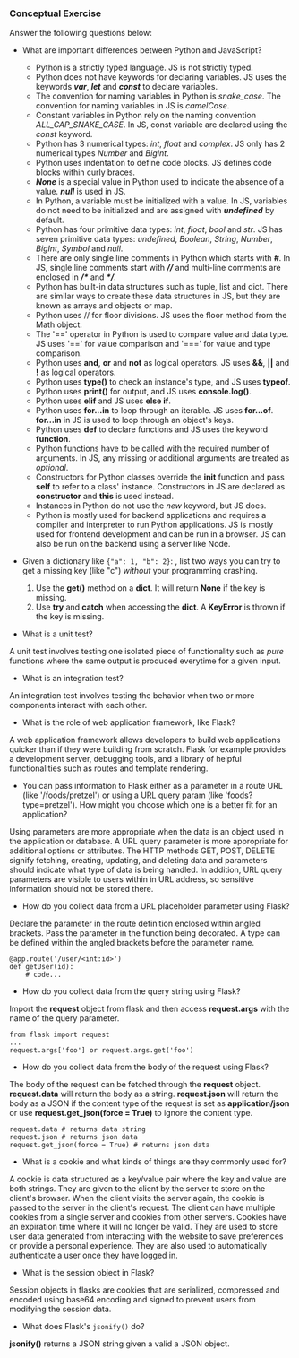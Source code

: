 ### Conceptual Exercise

Answer the following questions below:

- What are important differences between Python and JavaScript?
  - Python is a strictly typed language. JS is not strictly typed.
  - Python does not have keywords for declaring variables. JS uses the keywords ***var***, ***let*** and ***const*** to declare variables.
  - The convention for naming variables in Python is *snake_case*. The convention for naming variables in JS is *camelCase*.
  - Constant variables in Python rely on the naming convention *ALL_CAP_SNAKE_CASE*. In JS, const variable are declared using the *const* keyword.
  - Python has 3 numerical types: *int*, *float* and *complex*. JS only has 2 numerical types *Number* and *BigInt*. 
  - Python uses indentation to define code blocks. JS defines code blocks within curly braces.
  - ***None*** is a special value in Python used to indicate the absence of a value. ***null*** is used in JS.
  - In Python, a variable must be initialized with a value. In JS, variables do not need to be initialized and are assigned with ***undefined*** by default.
  - Python has four primitive data types: *int*, *float*, *bool* and *str*. JS has seven primitive data types: *undefined*, *Boolean*, *String*, *Number*, *BigInt*, *Symbol* and *null*.
  - There are only single line comments in Python which starts with ***#***. In JS, single line comments start with ***//*** and multi-line comments are enclosed in ***/\**** and ***\*/***.
  - Python has built-in data structures such as tuple, list and dict. There are similar ways to create these data structures in JS, but they are known as arrays and objects or map.
  - Python uses // for floor divisions. JS uses the floor method from the Math object.
  - The '==' operator in Python is used to compare value and data type. JS uses '==' for value comparison and '===' for value and type comparison.
  - Python uses **and**, **or** and **not** as logical operators. JS uses **&&**, **||** and **!** as logical operators.
  - Python uses **type()** to check an instance's type, and JS uses **typeof**.
  - Python uses **print()** for output, and JS uses **console.log()**.
  - Python uses **elif** and JS uses **else if**.
  - Python uses **for...in** to loop through an iterable. JS uses **for...of**. **for...in** in JS is used to loop through an object's keys.
  - Python uses **def** to declare functions and JS uses the keyword **function**.
  - Python functions have to be called with the required number of arguments. In JS, any missing or additional arguments are treated as *optional*.
  - Constructors for Python classes override the **__init__** function and pass **self** to refer to a class' instance. Constructors in JS are declared as **constructor** and **this** is used instead.
  - Instances in Python do not use the *new* keyword, but JS does.
  - Python is mostly used for backend applications and requires a compiler and interpreter to run Python applications. JS is mostly used for frontend development and can be run in a browser. JS can also be run on the backend using a server like Node.

- Given a dictionary like ``{"a": 1, "b": 2}``: , list two ways you
  can try to get a missing key (like "c") *without* your programming
  crashing.
  1. Use the **get()** method on a **dict**. It will return **None** if the key is missing.
  2. Use **try** and **catch** when accessing the **dict**. A **KeyError** is thrown if the key is missing.

- What is a unit test?

A unit test involves testing one isolated piece of functionality such as *pure* functions where the same output is produced everytime for a given input.

- What is an integration test?

An integration test involves testing the behavior when two or more components interact with each other.

- What is the role of web application framework, like Flask?

A web application framework allows developers to build web applications quicker than if they were building from scratch. Flask for example provides a development server, debugging tools, and a library of helpful functionalities such as routes and template rendering.

- You can pass information to Flask either as a parameter in a route URL
  (like '/foods/pretzel') or using a URL query param (like
  'foods?type=pretzel'). How might you choose which one is a better fit
  for an application?

Using parameters are more appropriate when the data is an object used in the application or database. A URL query parameter is more appropriate for additional options or attributes. The HTTP methods GET, POST, DELETE signify fetching, creating, updating, and deleting data and parameters should indicate what type of data is being handled. In addition, URL query parameters are visible to users within in URL address, so sensitive information should not be stored there.

- How do you collect data from a URL placeholder parameter using Flask?

Declare the parameter in the route definition enclosed within angled brackets. Pass the parameter in the function being decorated. A type can be defined within the angled brackets before the parameter name.

    @app.route('/user/<int:id>')
    def getUser(id):
        # code...

- How do you collect data from the query string using Flask?

Import the **request** object from flask and then access **request.args** with the name of the query parameter.

    from flask import request
    ...
    request.args['foo'] or request.args.get('foo')

- How do you collect data from the body of the request using Flask?

The body of the request can be fetched through the **request** object. **request.data** will return the body as a string. **request.json** will return the body as a JSON if the content type of the request is set as **application/json** or use **request.get_json(force = True)** to ignore the content type.

    request.data # returns data string
    request.json # returns json data
    request.get_json(force = True) # returns json data

- What is a cookie and what kinds of things are they commonly used for?

A cookie is data structured as a key/value pair where the key and value are both strings. They are given to the client by the server to store on the client's browser. When the client visits the server again, the cookie is passed to the server in the client's request. The client can have multiple cookies from a single server and cookies from other servers. Cookies have an expiration time where it will no longer be valid. They are used to store user data generated from interacting with the website to save preferences or provide a personal experience. They are also used to automatically authenticate a user once they have logged in.

- What is the session object in Flask?

Session objects in flasks are cookies that are serialized, compressed and encoded using base64 encoding and signed to prevent users from modifying the session data.

- What does Flask's `jsonify()` do?

**jsonify()** returns a JSON string given a valid a JSON object.
